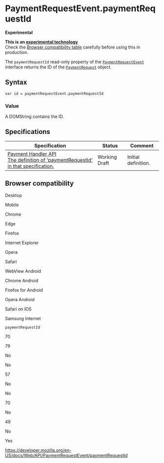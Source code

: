PaymentRequestEvent.paymentRequestId
====================================

**Experimental**

**This is an [experimental technology](https://developer.mozilla.org/en-US/docs/MDN/Guidelines/Conventions_definitions#experimental)**  
Check the [Browser compatibility table](#browser_compatibility) carefully before using this in production.

The `paymentRequestId` read-only property of the [`PaymentRequestEvent`](../paymentrequestevent) interface returns the ID of the [`PaymentRequest`](../paymentrequest) object.

Syntax
------

    var id = paymentRequestEvent.paymentRequestId

### Value

A DOMString contains the ID.

Specifications
--------------

<table><thead><tr class="header"><th>Specification</th><th>Status</th><th>Comment</th></tr></thead><tbody><tr class="odd"><td><a href="https://w3c.github.io/payment-handler/#paymentrequestid-attribute">Payment Handler API<br />
<span class="small">The definition of 'paymentRequestId' in that specification.</span></a></td><td><span class="spec-wd">Working Draft</span></td><td>Initial definition.</td></tr></tbody></table>

Browser compatibility
---------------------

Desktop

Mobile

Chrome

Edge

Firefox

Internet Explorer

Opera

Safari

WebView Android

Chrome Android

Firefox for Android

Opera Android

Safari on IOS

Samsung Internet

`paymentRequestId`

70

79

No

No

57

No

No

70

No

49

No

Yes

<a href="https://developer.mozilla.org/en-US/docs/Web/API/PaymentRequestEvent/paymentRequestId" class="_attribution-link">https://developer.mozilla.org/en-US/docs/Web/API/PaymentRequestEvent/paymentRequestId</a>
